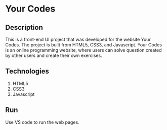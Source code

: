 # Your Codes 

## Description 
This is a front-end UI project that was developed for the website Your Codes.
The project is built from HTML5, CSS3, and Javascript.
Your Codes is an online programming website, where users can solve question created by other users and create their own exercises. 

## Technologies
1. HTML5
2. CSS3
3. Javascript

## Run
Use VS code to run the web pages.
